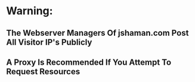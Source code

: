<h1>Warning:</h1>
<h2>The Webserver Managers Of jshaman.com Post All Visitor IP's Publicly</h2>
<h2>A Proxy Is Recommended If You Attempt To Request Resources</h2>
